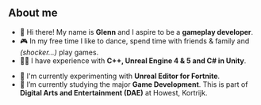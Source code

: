 ## About me

- 👋 Hi there! My name is **Glenn** and I aspire to be a **gameplay developer**.
- 🎮 In my free time I like to dance, spend time with friends & family and *(shocker...)* play games.
- 🔧💬 I have experience with **C++, Unreal Engine 4 & 5 and C# in Unity**.
<!-- - ✨ I’m currently learning ... -->
- 🧪 I'm currently experimenting with **Unreal Editor for Fortnite**.
- 🌱 I’m currently studying the major **Game Development**. This is part of **Digital Arts and Entertainment (DAE)** at Howest, Kortrijk.

<!--
## Contact me

...
-->
